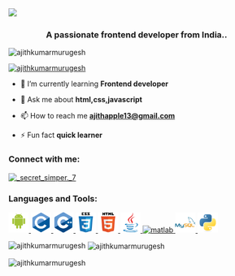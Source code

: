  <img src="https://readme-typing-svg.herokuapp.com/?font=Righteous&size=35&center=true&vCenter=true&width=950&height=70&duration=4000&lines=Hi+There!+👋;+I'm+Ajith+kumar+🚀...+!;" />
<h3 align="center">A passionate frontend developer from India..</h3>

<p align="left"> <img src="https://komarev.com/ghpvc/?username=ajithkumarmurugesh&label=Profile%20views&color=0e75b6&style=flat" alt="ajithkumarmurugesh" /> </p>

<p align="left"> <a href="https://github.com/ryo-ma/github-profile-trophy"><img src="https://github-profile-trophy.vercel.app/?username=ajithkumarmurugesh" alt="ajithkumarmurugesh" /></a> </p>

- 🌱 I’m currently learning **Frontend developer**

- 💬 Ask me about **html,css,javascript**

- 📫 How to reach me **ajithapple13@gmail.com**

- ⚡ Fun fact **quick learner**

<h3 align="left">Connect with me:</h3>
<p align="left">
<a href="https://instagram.com/_secret_simper._7" target="blank"><img align="center" src="https://raw.githubusercontent.com/rahuldkjain/github-profile-readme-generator/master/src/images/icons/Social/instagram.svg" alt="_secret_simper._7" height="30" width="40" /></a>
</p>

<h3 align="left">Languages and Tools:</h3>
<p align="left"> <a href="https://developer.android.com" target="_blank" rel="noreferrer"> <img src="https://raw.githubusercontent.com/devicons/devicon/master/icons/android/android-original-wordmark.svg" alt="android" width="40" height="40"/> </a> <a href="https://www.cprogramming.com/" target="_blank" rel="noreferrer"> <img src="https://raw.githubusercontent.com/devicons/devicon/master/icons/c/c-original.svg" alt="c" width="40" height="40"/> </a> <a href="https://www.w3schools.com/cpp/" target="_blank" rel="noreferrer"> <img src="https://raw.githubusercontent.com/devicons/devicon/master/icons/cplusplus/cplusplus-original.svg" alt="cplusplus" width="40" height="40"/> </a> <a href="https://www.w3schools.com/css/" target="_blank" rel="noreferrer"> <img src="https://raw.githubusercontent.com/devicons/devicon/master/icons/css3/css3-original-wordmark.svg" alt="css3" width="40" height="40"/> </a> <a href="https://www.w3.org/html/" target="_blank" rel="noreferrer"> <img src="https://raw.githubusercontent.com/devicons/devicon/master/icons/html5/html5-original-wordmark.svg" alt="html5" width="40" height="40"/> </a> <a href="https://www.java.com" target="_blank" rel="noreferrer"> <img src="https://raw.githubusercontent.com/devicons/devicon/master/icons/java/java-original.svg" alt="java" width="40" height="40"/> </a> <a href="https://www.mathworks.com/" target="_blank" rel="noreferrer"> <img src="https://upload.wikimedia.org/wikipedia/commons/2/21/Matlab_Logo.png" alt="matlab" width="40" height="40"/> </a> <a href="https://www.mysql.com/" target="_blank" rel="noreferrer"> <img src="https://raw.githubusercontent.com/devicons/devicon/master/icons/mysql/mysql-original-wordmark.svg" alt="mysql" width="40" height="40"/> </a> <a href="https://www.python.org" target="_blank" rel="noreferrer"> <img src="https://raw.githubusercontent.com/devicons/devicon/master/icons/python/python-original.svg" alt="python" width="40" height="40"/> </a> </p>

<p><img align="left" src="https://github-readme-stats.vercel.app/api/top-langs?username=ajithkumarmurugesh&show_icons=true&locale=en&layout=compact" alt="ajithkumarmurugesh" /></p>

<p>&nbsp;<img align="center" src="https://github-readme-stats.vercel.app/api?username=ajithkumarmurugesh&show_icons=true&locale=en" alt="ajithkumarmurugesh" /></p>

<p><img align="center" src="https://github-readme-streak-stats.herokuapp.com/?user=ajithkumarmurugesh&" alt="ajithkumarmurugesh" /></p>
